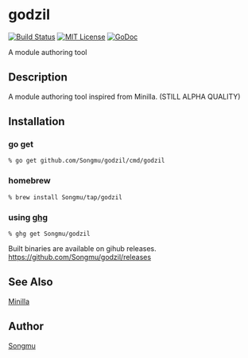 godzil
=======

[![Build Status](https://travis-ci.org/Songmu/godzil.png?branch=master)][travis]
[![MIT License](http://img.shields.io/badge/license-MIT-blue.svg?style=flat-square)][license]
[![GoDoc](https://godoc.org/github.com/Songmu/godzil?status.svg)][godoc]

[travis]: https://travis-ci.org/Songmu/godzil
[license]: https://github.com/Songmu/godzil/blob/master/LICENSE
[godoc]: https://godoc.org/github.com/Songmu/godzil

A module authoring tool

## Description

A module authoring tool inspired from Minilla. (STILL ALPHA QUALITY)

## Installation

### go get

    % go get github.com/Songmu/godzil/cmd/godzil

### homebrew

    % brew install Songmu/tap/godzil

### using [ghg](https://github.com/Songmu/ghg)

    % ghg get Songmu/godzil

Built binaries are available on gihub releases.
<https://github.com/Songmu/godzil/releases>

## See Also

[Minilla](https://github.com/tokuhirom/Minilla)

## Author

[Songmu](https://github.com/Songmu)
